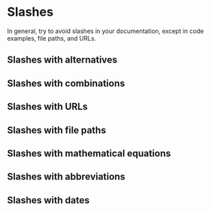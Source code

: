 # Slashes

In general, try to avoid slashes in your documentation, except in code examples, file paths, and URLs.

## Slashes with alternatives

## Slashes with combinations

## Slashes with URLs

## Slashes with file paths

## Slashes with mathematical equations

## Slashes with abbreviations

## Slashes with dates
